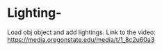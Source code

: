 # Lighting-
Load obj object and add lightings.
Link to the video:
https://media.oregonstate.edu/media/t/1_8c2u60a3
